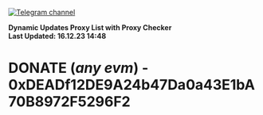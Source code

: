 [![Telegram channel](https://img.shields.io/endpoint?url=https://runkit.io/damiankrawczyk/telegram-badge/branches/master?url=https://t.me/n4z4v0d)](https://t.me/n4z4v0d) 

**Dynamic Updates Proxy List with Proxy Checker**  
**Last Updated: 16.12.23 14:48**

# DONATE (_any evm_) - 0xDEADf12DE9A24b47Da0a43E1bA70B8972F5296F2
